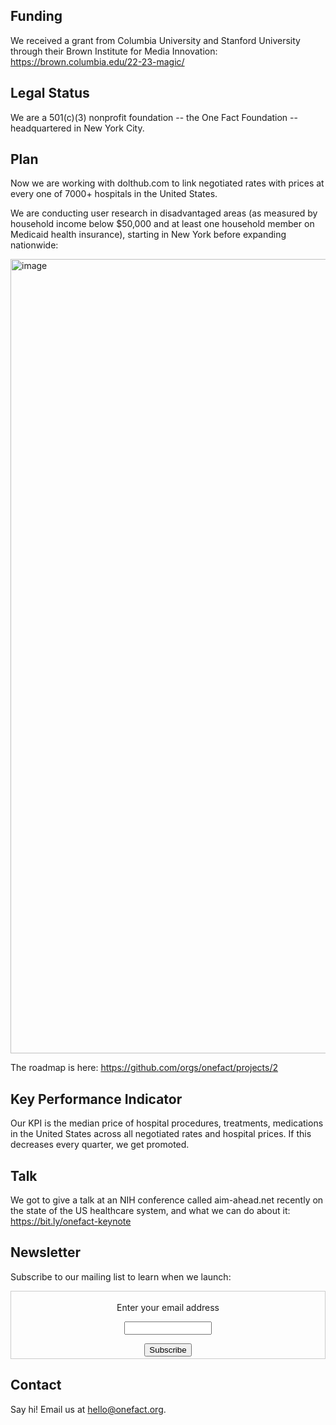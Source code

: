 ## Funding

We received a grant from Columbia University and Stanford University through their Brown Institute for Media Innovation: https://brown.columbia.edu/22-23-magic/

## Legal Status

We are a 501(c)(3) nonprofit foundation -- the One Fact Foundation -- headquartered in New York City.

## Plan

Now we are working with dolthub.com to link negotiated rates with prices at every one of 7000+ hospitals in the United States. 

We are conducting user research in disadvantaged areas (as measured by household income below $50,000 and at least one household member on Medicaid health insurance), starting in New York before expanding nationwide:

<img width="1271" alt="image" src="https://user-images.githubusercontent.com/5317244/195488758-71cc8cfa-e853-4854-b5ff-40162dd67d03.png">

The roadmap is here: https://github.com/orgs/onefact/projects/2 

## Key Performance Indicator

Our KPI is the median price of hospital procedures, treatments, medications in the United States across all negotiated rates and hospital prices. If this decreases every quarter, we get promoted.

## Talk

We got to give a talk at an NIH conference called aim-ahead.net recently on the state of the US healthcare system, and what we can do about it: https://bit.ly/onefact-keynote

## Newsletter

Subscribe to our mailing list to learn when we launch:


<form style="border:1px solid #ccc;padding:3px;text-align:center;" action="https://tinyletter.com/payless-health" method="post" target="popupwindow" onsubmit="window.open('https://tinyletter.com/payless-health', 'popupwindow', 'scrollbars=yes,width=800,height=600');return true"><p><label for="tlemail">Enter your email address</label></p><p><input type="text" style="width:140px" name="email" id="tlemail" /></p><input type="hidden" value="1" name="embed"/><input type="submit" value="Subscribe" /></form>

## Contact

Say hi! Email us at hello@onefact.org.
